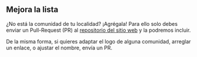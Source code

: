 ## Mejora la lista

¿No está la comunidad de tu localidad? ¡Agrégala!
Para ello solo debes enviar un Pull-Request (PR) al [repositorio del sitio
web](https://github.com/python-discord-es/web)
y la podremos incluir.

De la misma forma, si quieres adaptar el logo de alguna comunidad,
arreglar un enlace, o ajustar el nombre, envía un PR.
